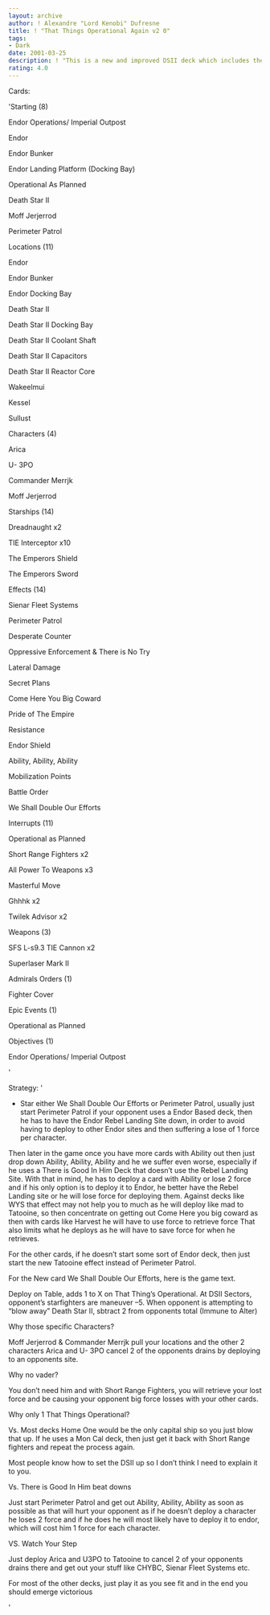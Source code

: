 ```yaml
---
layout: archive
author: ! Alexandre "Lord Kenobi" Dufresne
title: ! "That Things Operational Again v2 0"
tags:
- Dark
date: 2001-03-25
description: ! "This is a new and improved DSII deck which includes the New effect that helps out this deck. (See stategy section for its text)"
rating: 4.0
---
```

Cards: 

'Starting (8)


Endor Operations/ Imperial Outpost 

Endor 

Endor Bunker 

Endor Landing Platform (Docking Bay)

Operational As Planned 

Death Star II

Moff Jerjerrod 

Perimeter Patrol 


Locations (11)


Endor 

Endor Bunker 

Endor Docking Bay 

Death Star II

Death Star II Docking Bay 

Death Star II Coolant Shaft 

Death Star II Capacitors 

Death Star II Reactor Core 

Wakeelmui 

Kessel    

Sullust 


Characters (4)


Arica 

U- 3PO

Commander Merrjk 

Moff Jerjerrod 


Starships (14)


Dreadnaught x2 

TIE Interceptor x10 

The Emperors Shield 

The Emperors Sword


Effects (14)


Sienar Fleet Systems 

Perimeter Patrol 

Desperate Counter 

Oppressive Enforcement & There is No Try  

Lateral Damage 

Secret Plans  

Come Here You Big Coward 

Pride of The Empire 

Resistance 

Endor Shield 

Ability, Ability, Ability

Mobilization Points 

Battle Order 

We Shall Double Our Efforts  


Interrupts (11)


Operational as Planned   

Short Range Fighters x2 

All Power To Weapons x3 

Masterful Move  

Ghhhk x2

Twilek Advisor x2 


Weapons (3)


SFS L-s9.3 TIE Cannon x2 

Superlaser Mark II


Admirals Orders (1)


Fighter Cover


Epic Events (1)


Operational as Planned 


Objectives (1)


Endor Operations/ Imperial Outpost

'

Strategy: '

* Star either We Shall Double Our Efforts or Perimeter Patrol, usually just start Perimeter Patrol if your opponent uses a Endor Based deck, then he has to have the Endor Rebel Landing Site down, in order to avoid having to deploy to other Endor sites and then suffering a lose of 1 force per character. 


Then later in the game once you have more cards with Ability out then just drop down Ability, Ability, Ability and he we suffer even worse, especially if he uses a There is Good In Him Deck that doesn&#8217;t use the Rebel Landing Site. With that in mind, he has to deploy a card with Ability or lose 2 force and if his only option is to deploy it to Endor, he better have the Rebel Landing site or he will lose force for deploying them. Against decks like WYS that effect may not help you to much as he will deploy like mad to Tatooine, so then concentrate on getting out Come Here you big coward as then with cards like Harvest he will have to use force to retrieve force That also limits what he deploys as he will have to save force for when he retrieves. 


For the other cards, if he doesn&#8217;t start some sort of Endor deck, then just start the new Tatooine effect instead of Perimeter Patrol. 


For the New card We Shall Double Our Efforts, here is the game text.


Deploy on Table, adds 1 to X on That Thing&#8217;s Operational. At DSII Sectors, opponent&#8217;s starfighters are maneuver &#8211;5. When opponent is attempting to &#8220;blow away&#8221; Death Star II, sbtract 2 from opponents total (Immune to Alter)


Why those specific Characters? 


Moff Jerjerrod & Commander Merrjk pull your locations and the other 2 characters Arica and U- 3PO cancel 2 of the opponents drains by deploying to an opponents site. 


Why no vader? 


You don&#8217;t need him and with Short Range Fighters, you will retrieve your lost force and be causing your opponent big force losses with your other cards. 


Why only 1 That Things Operational? 


Vs. Most decks Home One would be the only capital ship so you just blow that up. If he uses a Mon Cal deck, then just get it back with Short Range fighters and repeat the process again. 


Most people know how to set the DSII up so I don&#8217;t think I need to explain it to you. 


Vs. There is Good In Him beat downs 


Just start Perimeter Patrol and get out Ability, Ability, Ability as soon as possible as that will hurt your opponent as if he doesn&#8217;t deploy a character he loses 2 force and if he does he will most likely have to deploy it to endor, which will cost him 1 force for each character. 


VS. Watch Your Step 


Just deploy Arica and U3PO to Tatooine to cancel 2 of your opponents drains there and get out your stuff like CHYBC, Sienar Fleet Systems etc.


For most of the other decks, just play it as you see fit and in the end you should emerge victorious        

'